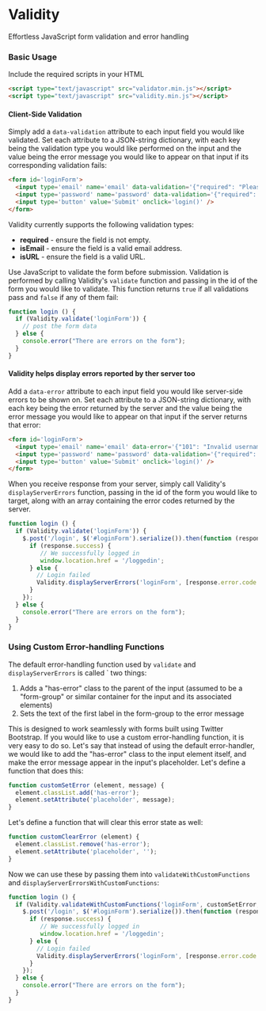 Validity
========

Effortless JavaScript form validation and error handling

### Basic Usage

Include the required scripts in your HTML

```html
<script type="text/javascript" src="validator.min.js"></script>
<script type="text/javascript" src="validity.min.js"></script>
```

#### Client-Side Validation

Simply add a `data-validation` attribute to each input field you would like validated. Set each attribute to a JSON-string dictionary, with each key being the validation type you would like performed on the input and the value being the error message you would like to appear on that input if its corresponding validation fails:

```html
<form id='loginForm'>
  <input type='email' name='email' data-validation='{"required": "Please enter your email", "isEmail": "Please enter a valid email address"}' />
  <input type='password' name='password' data-validation='{"required": "Please enter a password"}' />
  <input type='button' value='Submit' onclick='login()' />
</form>
```

Validity currently supports the following validation types:

- **required** - ensure the field is not empty.
- **isEmail** - ensure the field is a valid email address.
- **isURL** - ensure the field is a valid URL.

Use JavaScript to validate the form before submission. Validation is performed by calling Validity's `validate` function and passing in the id of the form you would like to validate. This function returns `true` if all validations pass and `false` if any of them fail:

```javascript
function login () {
  if (Validity.validate('loginForm')) {
    // post the form data
  } else {
    console.error("There are errors on the form");
  }
}
```

#### Validity helps display errors reported by ther server too

Add a `data-error` attribute to each input field you would like server-side errors to be shown on. Set each attribute to a JSON-string dictionary, with each key being the error returned by the server and the value being the error message you would like to appear on that input if the server returns that error:

```html
<form id='loginForm'>
  <input type='email' name='email' data-error='{"101": "Invalid username or password"}' data-validation='{"required": "Please enter your email", "isEmail": "Please enter a valid email address"}' />
  <input type='password' name='password' data-validation='{"required": "Please enter a password"}' />
  <input type='button' value='Submit' onclick='login()' />
</form>
```

When you receive response from your server, simply call Validity's `displayServerErrors` function, passing in the id of the form you would like to target, along with an array containing the error codes returned by the server.

```javascript
function login () {
  if (Validity.validate('loginForm')) {
    $.post('/login', $('#loginForm').serialize()).then(function (response) {
      if (response.success) {
         // We successfully logged in
         window.location.href = '/loggedin';
      } else {
        // Login failed
        Validity.displayServerErrors('loginForm', [response.error.code.toString()]);
      }
    });
  } else {
    console.error("There are errors on the form");
  }
}
```

### Using Custom Error-handling Functions

The default error-handling function used by `validate` and `displayServerErrors` is called ` two things:

1. Adds a "has-error" class to the parent of the input (assumed to be a "form-group" or similar container for the input and its associated elements)
2. Sets the text of the first label in the form-group to the error message

This is designed to work seamlessly with forms built using Twitter Bootstrap. If you would like to use a custom error-handling function, it is very easy to do so. Let's say that instead of using the default error-handler, we would like to add the "has-error" class to the input element itself, and make the error message appear in the input's placeholder. Let's define a function that does this:

```javascript
function customSetError (element, message) {
  element.classList.add('has-error');
  element.setAttribute('placeholder', message);
}
```

Let's define a function that will clear this error state as well:

```javascript
function customClearError (element) {
  element.classList.remove('has-error');
  element.setAttribute('placeholder', '');
}
```

Now we can use these by passing them into `validateWithCustomFunctions` and `displayServerErrorsWithCustomFunctions`:

```javascript
function login () {
  if (Validity.validateWithCustomFunctions('loginForm', customSetError, customClearError)) {
    $.post('/login', $('#loginForm').serialize()).then(function (response) {
      if (response.success) {
         // We successfully logged in
         window.location.href = '/loggedin';
      } else {
        // Login failed
        Validity.displayServerErrors('loginForm', [response.error.code.toString()], customSetError, customClearError);
      }
    });
  } else {
    console.error("There are errors on the form");
  }
}
```